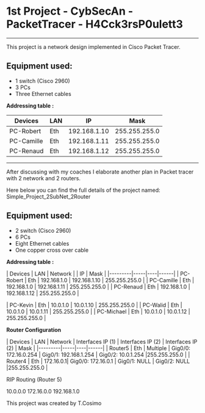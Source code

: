# 1st Project  - CybSecAn - PacketTracer - H4Cck3rsP0ulett3
********************************************************

This project is a network design implemented in Cisco Packet Tracer.

## Equipment used:

- 1 switch (Cisco 2960)
- 3 PCs 
- Three Ethernet cables

**Addressing table :**

| Devices | LAN | IP | Mask |
|---------|-----|----|------|
| PC-Robert | Eth | 192.168.1.10 | 255.255.255.0 | 
| PC-Camille | Eth | 192.168.1.11 | 255.255.255.0 |
| PC-Renaud | Eth | 192.168.1.12 | 255.255.255.0 |

******************************************************************************
After discussing with my coaches I elaborate another plan in Packet tracer with 2 network and 2 routers. 

Here below you can find the full details of the project named: Simple_Project_2SubNet_2Router

## Equipment used:

- 2 switch (Cisco 2960)
- 6 PCs 
- Eight Ethernet cables
- One copper cross over cable

**Addressing table :**

| Devices | LAN | Network | | IP | Mask |
|---------|-----|----|------|
| PC-Robert | Eth | 192.168.1.0 | 192.168.1.10 | 255.255.255.0 | 
| PC-Camille | Eth | 192.168.1.0 | 192.168.1.11 | 255.255.255.0 | 
| PC-Renaud | Eth | 192.168.1.0 | 192.168.1.12 | 255.255.255.0 | 

| PC-Kevin | Eth | 10.0.1.0 | 10.0.1.10 | 255.255.255.0 | 
| PC-Walid | Eth | 10.0.1.0 | 10.0.1.11 | 255.255.255.0 | 
| PC-Michael | Eth | 10.0.1.0 | 10.0.1.12 | 255.255.255.0 | 

**Router Configuration**

| Devices | LAN | Network | Interfaces IP (1) | Interfaces IP (2) | Interfaces IP (2) | Mask |
|---------|-----|----|------|
| Router5 | Eth | Multiple | Gig0/0: 172.16.0.254 |  Gig0/1: 192.168.1.254 | Gig0/2: 10.0.1.254 |255.255.255.0 | 
| Router4 | Eth | 172.16.0.1| Gig0/0: 172.16.0.1 |  Gig0/1: NULL | Gig0/2: NULL |255.255.255.0 | 

RIP Routing (Router 5)

10.0.0.0
172.16.0.0
192.168.1.0


This project was created by T.Cosimo

